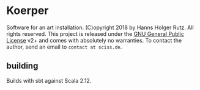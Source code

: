 # Koerper

Software for an art installation. (C)opyright 2018 by Hanns Holger Rutz. All rights reserved. This project is released under the
[GNU General Public License](http://github.com/Sciss/Koerper/blob/master/LICENSE) v2+ and comes with absolutely no warranties.
To contact the author, send an email to `contact at sciss.de`.

## building

Builds with sbt against Scala 2.12.
